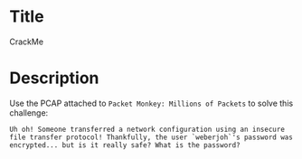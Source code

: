 # Title

CrackMe

# Description

Use the PCAP attached to `Packet Monkey: Millions of Packets` to solve this challenge:

    Uh oh! Someone transferred a network configuration using an insecure file transfer protocol! Thankfully, the user `weberjoh`'s password was encrypted... but is it really safe? What is the password?

